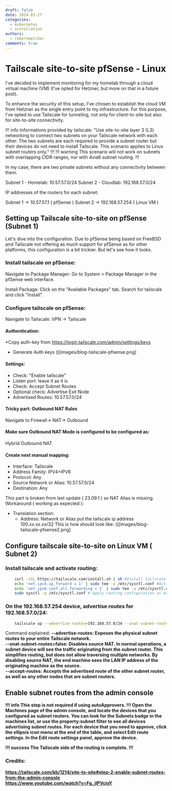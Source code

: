 ```yaml
---
draft: false 
date: 2024-03-27
categories:
  - kubernetes
  - installation
authors:
  - robertmelcher
comments: true
---
```


# Tailscale site-to-site pfSense - Linux

I've decided to implement monitoring for my homelab through a cloud virtual machine (VM) (I've opted for Hetzner, but more on that in a future post).

To enhance the security of this setup, I've chosen to establish the cloud VM from Hetzner as the single entry point to my infrastructure. For this purpose, I've opted to use Tailscale for tunneling, not only for client-to-site but also for site-to-site connectivity.

!!! info
    Informations provided by tailscale:
    "Use site-to-site layer 3 (L3) networking to connect two subnets on your Tailscale network with each other. The two subnets are each required to provide a subnet router but their devices do not need to install Tailscale. This scenario applies to Linux subnet routers only."
!!!
!!! warning
    This scenario will not work on subnets with overlapping CIDR ranges, nor with 4via6 subnet routing.
!!!
<!-- more -->
In my case, there are two private subnets without any connectivity between them.

Subnet 1 - Homelab:  10.57.57.0/24
Subnet 2 - Cloudlab: 192.168.57.0/24

IP addresses of the routers for each subnet:

Subnet 1 -> 10.57.57.1 ( pfSense )
Subnet 2 -> 192.168.57.254 ( Linux VM )

## Setting up Tailscale site-to-site on pfSense (Subnet 1)
Let's dive into the configuration. Due to pfSense being based on FreeBSD and Tailscale not offering as much support for pfSense as for other platforms, this configuration is a bit trickier. But let's see how it looks.

### Install tailscale on pfSense:

Navigate to Package Manager:
Go to System > Package Manager in the pfSense web interface.

Install Package: 
Click on the "Available Packages" tab. Search for tailscale and click "Install".

### Configure tailscale on pfSense:


Navigate to Tailscale:
VPN -> Tailscale

#### Authentication:

*Copy auth-key from https://login.tailscale.com/admin/settings/keys
* Generate Auth keys
()[images/blog-tailscale-pfsense.png]

#### Settings:

* Check: "Enable tailscale" 
* Listen port: leave it as it is
* Check: Accept Subnet Routes
* Optional check: Advertise Exit Node
* Advertised Routes: 10.57.57.0/24 

#### Tricky part: Outbound NAT Rules

Navigate to Firewall-> NAT-> Outbound

#### Make sure Outbound NAT Mode is configured to be configured as:
Hybrid Outbound NAT 
#### Create next manual mapping:

* Interface: Tailscale
* Address Family: IPV4+IPV6
* Protocol: Any
* Source Network or Alias: 10.57.57.0/24
* Destination: Any

This part is broken from last update ( 23.09.1 ) so NAT Alias is missing. 
Workaround ( working as expected ):
* Translation section:
    * Address: Network or Alias put the tailscale ip address 100.xx.xx.xx/32
This is how should look like:
()[images/blog-tailscale-pfsense2.png]

## Configure tailscale site-to-site on Linux VM ( Subnet 2)

### Install tailscale and activate routing:

``` bash linenums="1"
    curl -sSL https://tailscale.com/install.sh | sh #Install tailscale
    echo 'net.ipv4.ip_forward = 1' | sudo tee -a /etc/sysctl.conf #Activate routing for IPv4
    echo 'net.ipv6.conf.all.forwarding = 1' | sudo tee -a /etc/sysctl.conf #Activate routing for IPv6
    sudo sysctl -p /etc/sysctl.conf # Apply routing configuration at kernel level
```

### On the 192.168.57.254 device, advertise routes for 192.168.57.0/24:

``` bash linenums="1"
    tailscale up --advertise-routes=192.168.57.0/24 --snat-subnet-routes=false --accept-routes
```

Command explained:
<b>--advertise-routes<b>: Exposes the physical subnet routes to your entire Tailscale network.<br>
<b>--snat-subnet-routes=false</b>: Disables source NAT. In normal operations, a subnet device will see the traffic originating from the subnet router. This simplifies routing, but does not allow traversing multiple networks. By disabling source NAT, the end machine sees the LAN IP address of the originating machine as the source.<br>
<b>--accept-routes</b>: Accepts the advertised route of the other subnet router, as well as any other nodes that are subnet routers.

## Enable subnet routes from the admin console 
!!! info 
    This step is not required if using autoApprovers.
!!!
Open the Machines page of the admin console, and locate the devices that you configured as subnet routers. You can look for the Subnets badge in the machines list, or use the property:subnet filter to see all devices advertising subnet routes. For each device that you need to approve, click the ellipsis icon menu at the end of the table, and select Edit route settings. In the Edit route settings panel, approve the device.

!!! success
    The Tailscale side of the routing is complete.
!!!

### Credits:
https://tailscale.com/kb/1214/site-to-site#step-2-enable-subnet-routes-from-the-admin-console <br>
https://www.youtube.com/watch?v=Fg_jIPVcioY